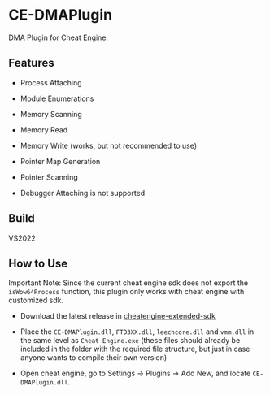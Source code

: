 # CE-DMAPlugin

DMA Plugin for Cheat Engine.

## Features

- Process Attaching
- Module Enumerations
- Memory Scanning
- Memory Read
- Memory Write (works, but not recommended to use)
- Pointer Map Generation
- Pointer Scanning

- Debugger Attaching is not supported

## Build

VS2022

## How to Use

Important Note: Since the current cheat engine sdk does not export the `isWow64Process` function, this plugin only works with cheat engine with customized sdk.

- Download the latest release in [cheatengine-extended-sdk](https://github.com/kaijia2022/cheatengine-extended-sdk)

- Place the `CE-DMAPlugin.dll`, `FTD3XX.dll`, `leechcore.dll` and `vmm.dll` in the same level as `Cheat Engine.exe` (these files should already be included in the folder with the required file structure, but just in case anyone wants to compile their own version)

- Open cheat engine, go to Settings -> Plugins -> Add New, and locate `CE-DMAPlugin.dll`.

